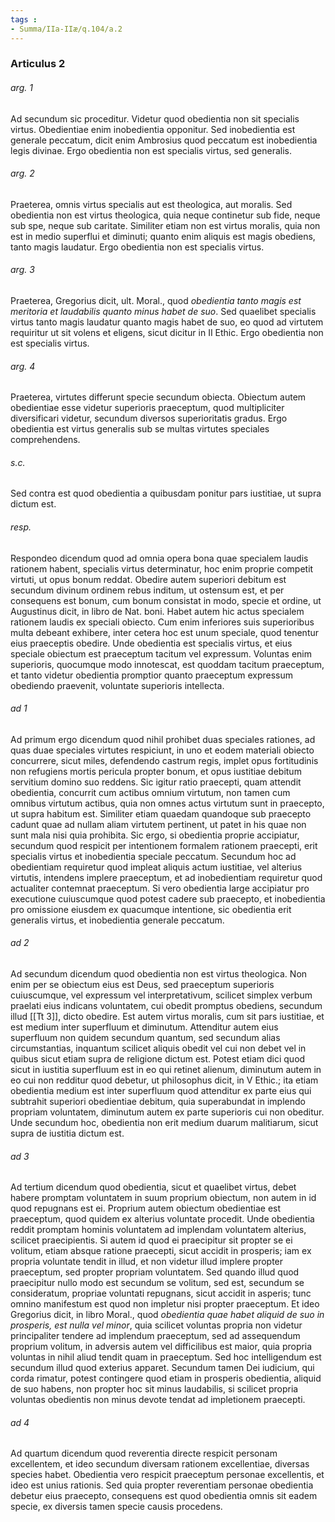 ```yaml
---
tags : 
- Summa/IIa-IIæ/q.104/a.2
---
```


### Articulus 2

###### arg. 1
Ad secundum sic proceditur. Videtur quod obedientia non sit specialis virtus. Obedientiae enim inobedientia opponitur. Sed inobedientia est generale peccatum, dicit enim Ambrosius quod peccatum est inobedientia legis divinae. Ergo obedientia non est specialis virtus, sed generalis.

###### arg. 2
Praeterea, omnis virtus specialis aut est theologica, aut moralis. Sed obedientia non est virtus theologica, quia neque continetur sub fide, neque sub spe, neque sub caritate. Similiter etiam non est virtus moralis, quia non est in medio superflui et diminuti; quanto enim aliquis est magis obediens, tanto magis laudatur. Ergo obedientia non est specialis virtus.

###### arg. 3
Praeterea, Gregorius dicit, ult. Moral., quod *obedientia tanto magis est meritoria et laudabilis quanto minus habet de suo*. Sed quaelibet specialis virtus tanto magis laudatur quanto magis habet de suo, eo quod ad virtutem requiritur ut sit volens et eligens, sicut dicitur in II Ethic. Ergo obedientia non est specialis virtus.

###### arg. 4
Praeterea, virtutes differunt specie secundum obiecta. Obiectum autem obedientiae esse videtur superioris praeceptum, quod multipliciter diversificari videtur, secundum diversos superioritatis gradus. Ergo obedientia est virtus generalis sub se multas virtutes speciales comprehendens.

###### s.c.
Sed contra est quod obedientia a quibusdam ponitur pars iustitiae, ut supra dictum est.

###### resp.
Respondeo dicendum quod ad omnia opera bona quae specialem laudis rationem habent, specialis virtus determinatur, hoc enim proprie competit virtuti, ut opus bonum reddat. Obedire autem superiori debitum est secundum divinum ordinem rebus inditum, ut ostensum est, et per consequens est bonum, cum bonum consistat in modo, specie et ordine, ut Augustinus dicit, in libro de Nat. boni. Habet autem hic actus specialem rationem laudis ex speciali obiecto. Cum enim inferiores suis superioribus multa debeant exhibere, inter cetera hoc est unum speciale, quod tenentur eius praeceptis obedire. Unde obedientia est specialis virtus, et eius speciale obiectum est praeceptum tacitum vel expressum. Voluntas enim superioris, quocumque modo innotescat, est quoddam tacitum praeceptum, et tanto videtur obedientia promptior quanto praeceptum expressum obediendo praevenit, voluntate superioris intellecta.

###### ad 1
Ad primum ergo dicendum quod nihil prohibet duas speciales rationes, ad quas duae speciales virtutes respiciunt, in uno et eodem materiali obiecto concurrere, sicut miles, defendendo castrum regis, implet opus fortitudinis non refugiens mortis pericula propter bonum, et opus iustitiae debitum servitium domino suo reddens. Sic igitur ratio praecepti, quam attendit obedientia, concurrit cum actibus omnium virtutum, non tamen cum omnibus virtutum actibus, quia non omnes actus virtutum sunt in praecepto, ut supra habitum est. Similiter etiam quaedam quandoque sub praecepto cadunt quae ad nullam aliam virtutem pertinent, ut patet in his quae non sunt mala nisi quia prohibita. Sic ergo, si obedientia proprie accipiatur, secundum quod respicit per intentionem formalem rationem praecepti, erit specialis virtus et inobedientia speciale peccatum. Secundum hoc ad obedientiam requiretur quod impleat aliquis actum iustitiae, vel alterius virtutis, intendens implere praeceptum, et ad inobedientiam requiretur quod actualiter contemnat praeceptum. Si vero obedientia large accipiatur pro executione cuiuscumque quod potest cadere sub praecepto, et inobedientia pro omissione eiusdem ex quacumque intentione, sic obedientia erit generalis virtus, et inobedientia generale peccatum.

###### ad 2
Ad secundum dicendum quod obedientia non est virtus theologica. Non enim per se obiectum eius est Deus, sed praeceptum superioris cuiuscumque, vel expressum vel interpretativum, scilicet simplex verbum praelati eius indicans voluntatem, cui obedit promptus obediens, secundum illud [[Tt 3]], dicto obedire. Est autem virtus moralis, cum sit pars iustitiae, et est medium inter superfluum et diminutum. Attenditur autem eius superfluum non quidem secundum quantum, sed secundum alias circumstantias, inquantum scilicet aliquis obedit vel cui non debet vel in quibus sicut etiam supra de religione dictum est. Potest etiam dici quod sicut in iustitia superfluum est in eo qui retinet alienum, diminutum autem in eo cui non redditur quod debetur, ut philosophus dicit, in V Ethic.; ita etiam obedientia medium est inter superfluum quod attenditur ex parte eius qui subtrahit superiori obedientiae debitum, quia superabundat in implendo propriam voluntatem, diminutum autem ex parte superioris cui non obeditur. Unde secundum hoc, obedientia non erit medium duarum malitiarum, sicut supra de iustitia dictum est.

###### ad 3
Ad tertium dicendum quod obedientia, sicut et quaelibet virtus, debet habere promptam voluntatem in suum proprium obiectum, non autem in id quod repugnans est ei. Proprium autem obiectum obedientiae est praeceptum, quod quidem ex alterius voluntate procedit. Unde obedientia reddit promptam hominis voluntatem ad implendam voluntatem alterius, scilicet praecipientis. Si autem id quod ei praecipitur sit propter se ei volitum, etiam absque ratione praecepti, sicut accidit in prosperis; iam ex propria voluntate tendit in illud, et non videtur illud implere propter praeceptum, sed propter propriam voluntatem. Sed quando illud quod praecipitur nullo modo est secundum se volitum, sed est, secundum se consideratum, propriae voluntati repugnans, sicut accidit in asperis; tunc omnino manifestum est quod non impletur nisi propter praeceptum. Et ideo Gregorius dicit, in libro Moral., quod *obedientia quae habet aliquid de suo in prosperis, est nulla vel minor*, quia scilicet voluntas propria non videtur principaliter tendere ad implendum praeceptum, sed ad assequendum proprium volitum, in adversis autem vel difficilibus est maior, quia propria voluntas in nihil aliud tendit quam in praeceptum. Sed hoc intelligendum est secundum illud quod exterius apparet. Secundum tamen Dei iudicium, qui corda rimatur, potest contingere quod etiam in prosperis obedientia, aliquid de suo habens, non propter hoc sit minus laudabilis, si scilicet propria voluntas obedientis non minus devote tendat ad impletionem praecepti.

###### ad 4
Ad quartum dicendum quod reverentia directe respicit personam excellentem, et ideo secundum diversam rationem excellentiae, diversas species habet. Obedientia vero respicit praeceptum personae excellentis, et ideo est unius rationis. Sed quia propter reverentiam personae obedientia debetur eius praecepto, consequens est quod obedientia omnis sit eadem specie, ex diversis tamen specie causis procedens.

